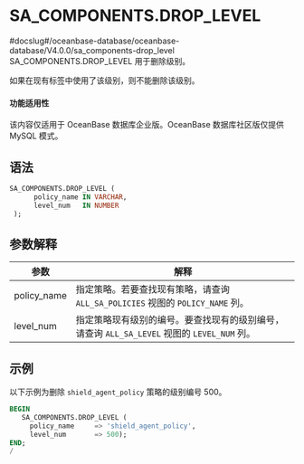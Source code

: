 SA_COMPONENTS.DROP_LEVEL 
=============================================
#docslug#/oceanbase-database/oceanbase-database/V4.0.0/sa_components-drop_level
SA_COMPONENTS.DROP_LEVEL 用于删除级别。

如果在现有标签中使用了该级别，则不能删除该级别。

  <main id="notice" >
    <h4>功能适用性</h4>
    <p>该内容仅适用于 OceanBase 数据库企业版。OceanBase 数据库社区版仅提供 MySQL 模式。</p>
  </main>

语法 
-----------

```sql
SA_COMPONENTS.DROP_LEVEL (
      policy_name IN VARCHAR,
      level_num   IN NUMBER
 );
```



参数解释 
-------------



|   **参数**    |                           **解释**                           |
|-------------|------------------------------------------------------------|
| policy_name | 指定策略。若要查找现有策略，请查询 `ALL_SA_POLICIES` 视图的 `POLICY_NAME` 列。     |
| level_num   | 指定策略现有级别的编号。要查找现有的级别编号，请查询 `ALL_SA_LEVEL` 视图的 `LEVEL_NUM` 列。 |



示例 
-----------

以下示例为删除 `shield_agent_policy` 策略的级别编号 500。

```sql
BEGIN
   SA_COMPONENTS.DROP_LEVEL (
     policy_name     => 'shield_agent_policy',
     level_num       => 500);
END;
/
```



